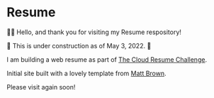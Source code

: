 # Resume
👋🏼  Hello, and thank you for visiting my Resume respository!

🚧 This is under construction as of May 3, 2022. 🚧

I am building a web resume as part of [The Cloud Resume Challenge](https://cloudresumechallenge.dev/).

Initial site built with a lovely template from [Matt Brown](https://sampleresumetemplate.net/).

Please visit again soon!

